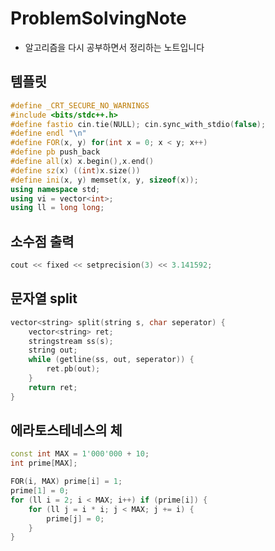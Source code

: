 # ProblemSolvingNote
- 알고리즘을 다시 공부하면서 정리하는 노트입니다

## 템플릿
```c++
#define _CRT_SECURE_NO_WARNINGS
#include <bits/stdc++.h>
#define fastio cin.tie(NULL); cin.sync_with_stdio(false);
#define endl "\n"
#define FOR(x, y) for(int x = 0; x < y; x++)
#define pb push_back
#define all(x) x.begin(),x.end()
#define sz(x) ((int)x.size())
#define ini(x, y) memset(x, y, sizeof(x));
using namespace std;
using vi = vector<int>;
using ll = long long;
```

## 소수점 출력
```c++
cout << fixed << setprecision(3) << 3.141592;
```

## 문자열 split
```c++
vector<string> split(string s, char seperator) {
	vector<string> ret;
	stringstream ss(s);
	string out;
	while (getline(ss, out, seperator)) {
		ret.pb(out);
	}
	return ret;
}
```
## 에라토스테네스의 체
```c++
const int MAX = 1'000'000 + 10;
int prime[MAX];

FOR(i, MAX) prime[i] = 1;
prime[1] = 0;
for (ll i = 2; i < MAX; i++) if (prime[i]) {
	for (ll j = i * i; j < MAX; j += i) {
		prime[j] = 0;
	}
}
```
